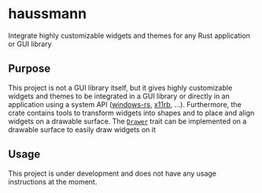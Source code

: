 # haussmann
Integrate highly customizable widgets and themes for any Rust application or GUI 
library

## Purpose
This project is not a GUI library itself, but it gives highly customizable 
widgets and themes to be integrated in a GUI library or directly in an 
application using a system API 
([windows-rs](https://github.com/microsoft/windows-rs), 
[x11rb](https://github.com/psychon/x11rb), …). Furthermore, the crate contains 
tools to transform widgets into shapes and to place and align widgets on a 
drawable surface. The [`Drawer`](src/graphics/drawer.rs) trait can be implemented on a drawable surface to 
easily draw widgets on it

## Usage
This project is under development and does not have any usage instructions at the moment.
